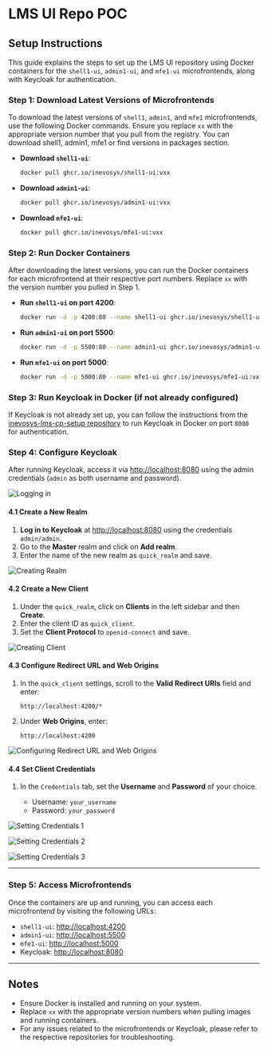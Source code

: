 
# LMS UI Repo POC

## Setup Instructions

This guide explains the steps to set up the LMS UI repository using Docker containers for the `shell1-ui`, `admin1-ui`, and `mfe1-ui` microfrontends, along with Keycloak for authentication.

### Step 1: Download Latest Versions of Microfrontends

To download the latest versions of `shell1`, `admin1`, and `mfe1` microfrontends, use the following Docker commands. Ensure you replace `xx` with the appropriate version number that you pull from the registry. You can download shell1, admin1, mfe1 or find versions in packages section.

- **Download `shell1-ui`**:
  
  ```bash
  docker pull ghcr.io/inevosys/shell1-ui:vxx
  ```

- **Download `admin1-ui`**:
  
  ```bash
  docker pull ghcr.io/inevosys/admin1-ui:vxx
  ```

- **Download `mfe1-ui`**:
  
  ```bash
  docker pull ghcr.io/inevosys/mfe1-ui:vxx
  ```

### Step 2: Run Docker Containers

After downloading the latest versions, you can run the Docker containers for each microfrontend at their respective port numbers. Replace `xx` with the version number you pulled in Step 1.

- **Run `shell1-ui` on port 4200**:
  
  ```bash
  docker run -d -p 4200:80 --name shell1-ui ghcr.io/inevosys/shell1-ui:vxx
  ```

- **Run `admin1-ui` on port 5500**:
  
  ```bash
  docker run -d -p 5500:80 --name admin1-ui ghcr.io/inevosys/admin1-ui:vxx
  ```

- **Run `mfe1-ui` on port 5000**:
  
  ```bash
  docker run -d -p 5000:80 --name mfe1-ui ghcr.io/inevosys/mfe1-ui:vxx
  ```

### Step 3: Run Keycloak in Docker (if not already configured)

If Keycloak is not already set up, you can follow the instructions from the [inevosys-lms-cp-setup repository](https://github.com/inevosys/inevosys-lms-cp-setup) to run Keycloak in Docker on port `8080` for authentication.



### Step 4: Configure Keycloak

After running Keycloak, access it via [http://localhost:8080](http://localhost:8080) using the admin credentials (`admin` as both username and password).

![Logging in](./doc_resource/client-img-0.png)


#### 4.1 Create a New Realm

1. **Log in to Keycloak** at [http://localhost:8080](http://localhost:8080) using the credentials `admin/admin`.
2. Go to the **Master** realm and click on **Add realm**.
3. Enter the name of the new realm as `quick_realm` and save.

![Creating Realm](./doc_resource/client-img-1.png)

#### 4.2 Create a New Client

1. Under the `quick_realm`, click on **Clients** in the left sidebar and then **Create**.
2. Enter the client ID as `quick_client`.
3. Set the **Client Protocol** to `openid-connect` and save.

![Creating Client](./doc_resource/client-img-2.png)


#### 4.3 Configure Redirect URL and Web Origins

1. In the `quick_client` settings, scroll to the **Valid Redirect URIs** field and enter:
   
   ```plaintext
   http://localhost:4200/*
   ```

2. Under **Web Origins**, enter:
   
   ```plaintext
   http://localhost:4200
   ```

![Configuring Redirect URL and Web Origins](./doc_resource/client-img-3.png)

#### 4.4 Set Client Credentials

1. In the `Credentials` tab, set the **Username** and **Password** of your choice.
   
   - Username: `your_username`
   - Password: `your_password`

![Setting Credentials 1](./doc_resource/client-img-4.png)

![Setting Credentials 2](./doc_resource/client-img-5.png)

![Setting Credentials 3](./doc_resource/client-img-6.png)

---

### Step 5: Access Microfrontends

Once the containers are up and running, you can access each microfrontend by visiting the following URLs:

- `shell1-ui`: [http://localhost:4200](http://localhost:4200)
- `admin1-ui`: [http://localhost:5500](http://localhost:5500)
- `mfe1-ui`: [http://localhost:5000](http://localhost:5000)
- Keycloak: [http://localhost:8080](http://localhost:8080)

---

## Notes

- Ensure Docker is installed and running on your system.
- Replace `xx` with the appropriate version numbers when pulling images and running containers.
- For any issues related to the microfrontends or Keycloak, please refer to the respective repositories for troubleshooting.
```

